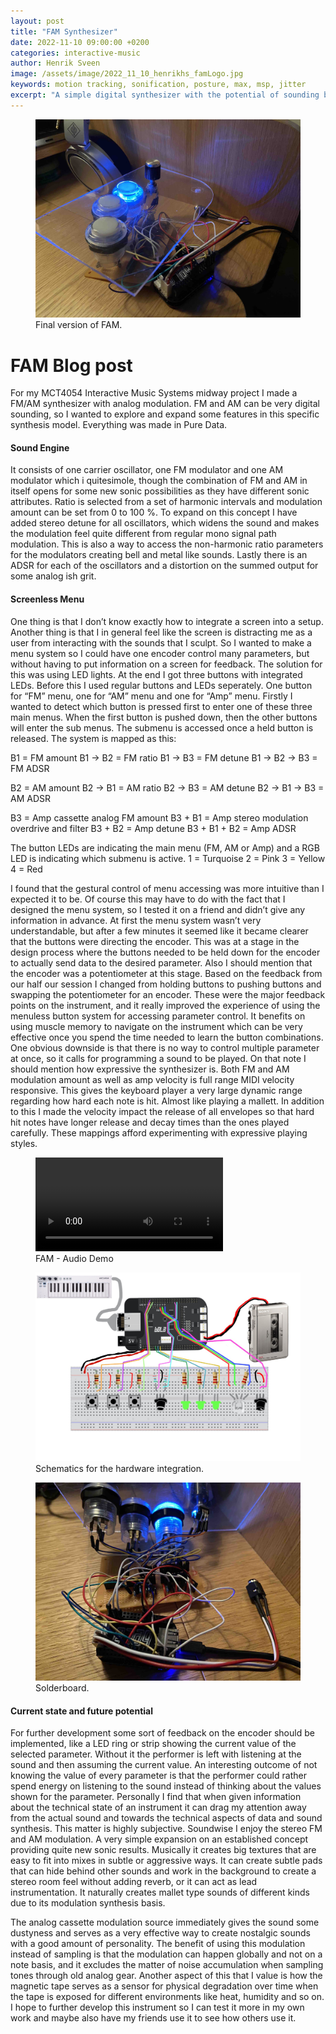 ```yaml
---
layout: post
title: "FAM Synthesizer"
date: 2022-11-10 09:00:00 +0200
categories: interactive-music
author: Henrik Sveen
image: /assets/image/2022_11_10_henrikhs_famLogo.jpg
keywords: motion tracking, sonification, posture, max, msp, jitter
excerpt: "A simple digital synthesizer with the potential of sounding big, complex and kind of analog. Screenless menudiving included."
---
```


<figure style="float: none">
   <img src="/assets/image/2022_11_10_henrikhs_fffamfinal2.jpg" alt="mage not showing? Will try to fix it." title="Image Title" width="auto" />
   <figcaption>Final version of FAM.</figcaption>
</figure>

# FAM Blog post

For my MCT4054 Interactive Music Systems midway project I made a FM/AM synthesizer with analog modulation. FM and AM can be very digital sounding, so I wanted to explore and expand some features in this specific synthesis model. Everything was made in Pure Data.

#### Sound Engine
It consists of one carrier oscillator, one FM modulator and one AM modulator which i quitesimole, though the combination of FM and AM in itself opens for some new sonic possibilities as they have different sonic attributes. Ratio is selected from a set of harmonic intervals and modulation amount can be set from 0 to 100 %. To expand on this concept I have added stereo detune for all oscillators, which widens the sound and makes the modulation feel quite different from regular mono signal path modulation. This is also a way to access the non-harmonic ratio parameters for the modulators creating bell and metal like sounds. Lastly there is an ADSR for each of the oscillators and a distortion on the summed output for some analog ish grit.

#### Screenless Menu
One thing is that I don’t know exactly how to integrate a screen into a setup. Another thing is that I in general feel like the screen is distracting me as a user from interacting with the sounds that I sculpt. So I wanted to make a menu system so I could have one encoder control many parameters, but without having to put information on a screen for feedback. The solution for this was using LED lights. At the end I got three buttons with integrated LEDs. Before this I used regular buttons and LEDs seperately. One button for “FM” menu, one for “AM” menu and one for “Amp” menu. Firstly I wanted to detect which button is pressed first to enter one of these three main menus. When the first button is pushed down, then the other buttons will enter the sub menus. The submenu is accessed once a held button is released. The system is mapped as this:

B1 = FM amount
B1  -> B2 = FM ratio
B1 -> B3 = FM detune
B1 -> B2 -> B3 = FM ADSR

B2 = AM amount
B2  -> B1 = AM ratio
B2 -> B3 = AM detune
B2 -> B1 -> B3 = AM ADSR

B3 = Amp cassette analog FM amount
B3  + B1 = Amp stereo modulation overdrive and filter
B3 + B2 = Amp detune
B3 + B1 + B2 = Amp ADSR

The button LEDs are indicating the main menu (FM, AM or Amp) and a RGB LED is indicating which submenu is active.
1 = Turquoise
2 = Pink
3 = Yellow
4 = Red

I found that the gestural control of menu accessing was more intuitive than I expected it to be. Of course this may have to do with the fact that I designed the menu system, so I tested it on a friend and didn’t give any information in advance. At first the menu system wasn’t very understandable, but after a few minutes it seemed like it became clearer that the buttons were directing the encoder. This was at a stage in the design process where the buttons needed to be held down for the encoder to actually send data to the desired parameter. Also I should mention that the encoder was a potentiometer at this stage. Based on the feedback from our half our session I changed from holding buttons to pushing buttons and swapping the potentiometer for an encoder. These were the major feedback points on the instrument, and it really improved the experience of using the menuless button system for accessing parameter control. It benefits on using muscle memory to navigate on the instrument which can be very effective once you spend the time needed to learn the button combinations. One obvious downside is that there is no way to control multiple parameter at once, so it calls for programming a sound to be played.
On that note I should mention how expressive the synthesizer is. Both FM and AM modulation amount as well as amp velocity is full range MIDI velocity responsive. This gives the keyboard player a very large dynamic range regarding how hard each note is hit. Almost like playing a mallett. In addition to this I made the velocity impact the release of all envelopes so that hard hit notes have longer release and decay times than the ones played carefully. These mappings afford experimenting with expressive playing styles.


<figure style="float: none">
  <video width="auto" controls>
    <source src="https://www.uio.no/english/studies/programmes/mct-master/blog/assets/video/2022_11_10_henrikhs_famdemo.mp4" type='video/mp4'>
  </video>
  <figcaption>FAM - Audio Demo</figcaption>
</figure>

<figure style="float: none">
   <img src="/assets/image/2022_11_10_henrikhs_fffam_schematic_comp.jpg" alt="mage not showing? Will try to fix it." title="Image Title" width="auto" />
   <figcaption>Schematics for the hardware integration.</figcaption>
</figure>

<figure style="float: none">
   <img src="/assets/image/2022_11_10_henrikhs_fffamfinal.jpg" alt="mage not showing? Will try to fix it." title="Image Title" width="auto" />
   <figcaption>Solderboard.</figcaption>
</figure>

#### Current state and future potential
For further development some sort of feedback on the encoder should be implemented, like a LED ring or strip showing the current value of the selected parameter. Without it the performer is left with listening at the sound and then assuming the current value. An interesting outcome of not knowing the value of every parameter is that the performer could rather spend energy on listening to the sound instead of thinking about the values shown for the parameter. Personally I find that when given information about the technical state of an instrument it can drag my attention away from the actual sound and towards the technical aspects of data and sound synthesis. This matter is highly subjective.
Soundwise I enjoy the stereo FM and AM modulation. A very simple expansion on an established concept providing quite new sonic results. Musically it creates big textures that are easy to fit into mixes in subtle or aggressive ways. It can create subtle pads that can hide behind other sounds and work in the background to create a stereo room feel without adding reverb, or it can act as lead instrumentation. It naturally creates mallet type sounds of different kinds due to its modulation synthesis basis.

The analog cassette modulation source immediately gives the sound some dustyness and serves as a very effective way to create nostalgic sounds with a good amount of personality. The benefit of using this modulation instead of sampling is that the modulation can happen globally and not on a note basis, and it excludes the matter of noise accumulation when sampling tones through old analog gear. Another aspect of this that I value is how the magnetic tape serves as a sensor for physical degradation over time when the tape is exposed for different environments like heat, humidity and so on.
I hope to further develop this instrument so I can test it more in my own work and maybe also have my friends use it to see how others use it.
